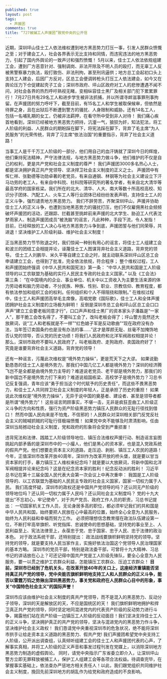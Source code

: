 ```yaml
---
published: true
layout: post
tags:
  - 声援团
comments: true
title: “727被捕工人声援团”致党中央的公开信
---
```


近期，深圳坪山佳士工人依法维权遭到地方黑恶势力打压一事，引发人民群众愤慨之至；对于建会工人，社会各界表示无比支持和同情，而违宪违法的地方黑恶势力，引起了国内外舆论的一致声讨和强烈愤慨！
5月以来，佳士工人依法依规组建工会，遭到厂方恶意针对、强制调岗、非法开除及不明人员的殴打，而无辜工人反被黑警察暴力执法，殴打致伤、非法刑拘，甚至刑讯逼供；地方总工会起初口头上支持工人建会，后因厂方反对，区总工会便调转枪头打压工人依法建会，如今又在舆论压力下仓促建起壳子工会；深圳市政府、坪山区政府对工人的悲惨遭遇不闻不问，对社会各界的热烈呼吁熟视无睹，变相纵容佳士黑厂及相关部门犯下累累罪行！
7月27日共有29名工人和进步学生被非法抓捕，并以所谓寻衅滋事罪刑事拘留。在声援团的努力呼吁下，截至目前，有15名工人和学生被取保候审，但依然是待罪之身，且在出狱后不断遭到警方的骚扰、人身限制和威胁。还有14名工人，包括一名哺乳期的女工，仍被非法羁押，在看守所中受到非人对待！
我们痛心疾首地看到，深圳已经被地方黑恶势力把持，沆瀣一气，狼狈为奸，知法犯法，将工人阶级的利益、人民群众的期盼踩在脚下，将宪法踩在脚下，背弃了毛主席“为人民服务”的光荣传统，背弃了习主席“依法治国”的重要指示，背弃了社会主义道路！

当事工人是千千万工人阶级的一部分，他们用自己的血汗铸就了深圳今日的辉煌，他们秉持宪法精神，严守法律法规，与地方黑恶势力做斗争，他们维护的不仅是自己的权利，更是共产党和社会主义制度的尊严！
我们声援团3000多名热心人士，都是坚决拥护真正共产党领导、坚决捍卫社会主义制度的正义之士。
声援团中有恽仁祥、张勤德等功勋卓著的老党员，有来自通钢、林钢等为社会主义建设立下汗马功劳的老工人，有来自中科院、社科院等研究所的著名学者，有来自北大清华等最高学府的国家栋梁。我们所在的北大、清华、人大、南大等数十所高校高校、知识分子团体、汽配工人、火车工人等行业团体已经纷纷发表声明，支持佳士工人的正义斗争，强烈谴责地方黑恶势力。
我们不辞劳苦，齐聚深圳坪山，声援并协助佳士工人的正义斗争，也遭到当地黑恶势力的骚扰打压，他们不仅雇佣黑社会频频破坏声援团的活动，还跟踪、拦截甚至挑衅前来声援的北大学生、胁迫工人代表沈梦雨家人、制造声援团成员“被洗脑”的谣言，凡此种种，手段下流，令人发指！
目前，已经释放的工人决心与地方黑恶势力斗争到底，声援团誓与他们同荣辱，共进退！坚决维护工人阶级利益、维护社会主义制度！

正当黑恶势力节节败退之时，我们惊闻一种别有用心的谣言，将佳士工人组建工会和波兰的团结工会相提并论，诬蔑佳士工人图谋背弃社会主义道路，背弃党的领导。
佳士工人刘鹏华、米久平等自建立工会之时，就主动联系深圳坪山区总工会申请建立工会，也得到了批准，完全依法依规，符合程序；
整个维权过程，工人和声援团始终强调《中华人民共和国宪法》第一条：
“中华人民共和国是工人阶级领导的以工农联盟为基础的实行人民民主专政的社会主义国家。”
以及《工会法》第三条：
“在中国境内的企业、事业单位、机关中以工资收入为主要生活来源的体力劳动者和脑力劳动者，不分民族、种族、性别、职业、宗教信仰、教育程度，都有依法参加和组织工会的权利。任何组织和个人不得阻挠和限制。”
在维权过程中，佳士工人和声援团高举毛主席像，高唱党歌《国际歌》，佳士工人和全体声援团拥护社会主义制度的立场极为鲜明！
反倒是深圳市总工会和坪山区总工会口口声声“建立工会要老板同意才行”，口口声声和佳士黑厂的资本家头子潘磊是“一家人”，那干脆工会改名得了，不要叫工会了，改叫老板会得了；坪山警方竟然还大放厥词，说“工人和老板就是不一样”“红色娘子军是反动歌曲”“现在政府没有办法，当年签订卖国条约也是没有办法的事……”这才是厚颜无耻、丝毫不加掩饰地否认党的领导，否认党的历史功绩！将我们人民政府和北洋军阀政权相提并论！
那么，深圳市政府不要叫人民政府了，叫老板政府、走狗政府、卖国政府好了！
究竟是谁要背弃社会主义道路，背弃党的领导！

还有一种谣言，污蔑此次维权是“境外势力操纵”，更是荒天下之大谬。
如果说勤勤恳恳的佳士工人是境外势力，那我们中国几亿工人都是境外势力？深圳的经济腾飞岂不是全都是由境外势力主导的？难道说老党员、老干部是境外势力，那我们的新中国岂不是境外势力打下来的？难道说祖国栋梁、高校学子是境外势力？习总书记反复强调，青年应该“勇于担当这个时代赋予的历史责任”，而这些不畏黑恶势力，和佳士工人共同捍卫社会主义制度的年轻人，正是承担了历史的重担！
如果说此次维权是“境外势力操纵”，无异于说中国的奠基者、建设者、甚至是领导者都是所谓“境外势力”！
这些谣言罔顾事实，不堪一击，无非是疯狂歪曲工人阶级正义斗争的方向和性质，强行为资产阶级黑恶势力镇压人民群众的无耻行径找到借口！
然而中国人民向来是不怕鬼，不信邪的！人民群众对深圳相关部门反党反社会主义的贼喊抓贼的可耻行径极端愤慨！
如果党中央不能够及时肃清影响，任由深圳当局撼动社会主义制度，党和政府的形象将会受到严重损害！

违背宪法和法律、践踏工人阶级领导地位、镇压合法维权声援行动、制造谣言妄图挑起内部矛盾的是深圳市中的一小撮人，他们是黑心的资本家，也是混入党政系统的假共产党。他们想要走资本主义的道路，走压迫、剥削、镇压工人农民的道路！
今年，正值深圳市改革开放40周年，深圳作为改革开放的桥头堡，就是要以甘当资本家的打手，暴力镇压工人维权来纪念吗？就是要以大放厥词，将新中国和北洋军阀相提并论来纪念吗？这是在纪念资本家的胜利！纪念反动派的胜利！
习近平总书记在第十三届全国人民代表大会第一次会议上中再次重申：
我国是工人阶级领导的、以工农联盟为基础的人民民主专政的社会主义国家，国家一切权力属于人民。
我们高度怀疑，深圳市的政权还是中国共产党领导的吗？还认同无产阶级的领导地位吗？还认同一切权力属于人民吗？还认同社会主义制度吗？
党的十九大提出“不忘初心，牢记使命”，对于共产党员、政府工作人员的职责，习总书记提出：
一切国家机关工作人员，无论身居多高的职位，都必须牢记我们的共和国是中华人民共和国，始终要把人民放在心中最高的位置，始终全心全意为人民服务，始终为人民利益和幸福而努力工作。
必须把理想信念教育摆在政法队伍建设第一位，不断打牢高举旗帜、听党指挥、忠诚使命的思想基础，坚持党的事业至上、人民利益至上、宪法法律至上，永葆忠于党、忠于国家、忠于人民、忠于法律的政治本色。
对于政法系统干部，还特别提出：
政法战线要旗帜鲜明坚持党的领导。坚持党的领导，就是要支持人民当家作主，实施好依法治国这个党领导人民治理国家的基本方略。
深圳市的党员干部，特别是政法委干部，可曾将十九大精神、习总书记的讲话放在心上？可还记得中国共产党是工人阶级先锋队，要全心全意为人民服务，要一以贯之维护工农群众利益，怎能镇压工农群众、压迫工农群众！
**目前，深圳市已经到了危机关头，在改革开放40年的关口上，这座经济重镇能否坚持真正共产党的领导，党中央能否旗帜鲜明地支持工人和人民群众的正义斗争，能否以雷霆万钧之势揪出深圳黑恶势力，事关党和政府在人民群众心目中的形象，事关“中国特色社会主义”的国际声誉！**

深圳市应该由维护社会主义制度的真共产党领导，而不是混入的黑恶势力、反动分子领导，深圳的天是解放区的天，不应是国统区的天！
我们旗帜鲜明地拥护和捍卫真正共产党的领导，同时坚定地同混进党内的代表资产阶级的反动势力进行斗争，揭露他们站在资产阶级一边镇压工人阶级的反动面目！我们坚决支持佳士工人的正义斗争，坚决拥护真正的共产党的领导，坚决与混进党内的黑恶势力作斗争，坚决维护社会主义政权！
我们恳请党中央重视深圳市的危急状况，绝不能将深圳市拱手让给走资本主义道路的黑恶势力、假共产党!
我们声援团希望党中央支持工人阶级，公开派出调查组，认真倾听组建工会的佳士工人和声援团代表的心声，了解事实真相，并将工人阶级的正义声音和事发过程刊发在党媒上，以消除深圳地方黑恶势力制造的虚假舆论。
同时，请党中央指示广东省委立即介入，让深圳坪山警方立即无罪释放被捕工人，保护工人组建工会等各项合法权益。待调查完毕，在掌握事实基础上，依法查办严惩地方相关责任人！以此，我们跟党组织共同维护社会主义制度，挽回先前深圳地方的胡乱作为给党和政府造成的不良影响。


